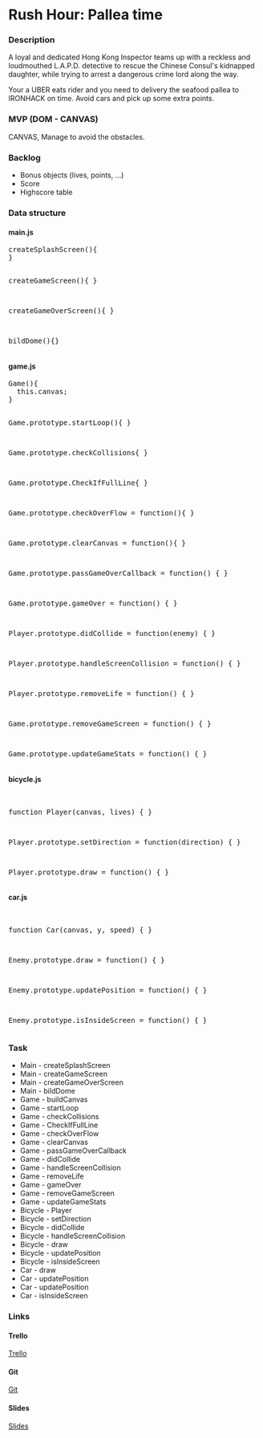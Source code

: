 <h1>Rush Hour: Pallea time</h1>

<h3>Description</h3>
A loyal and dedicated Hong Kong Inspector teams up with a reckless and loudmouthed L.A.P.D. detective to rescue the Chinese Consul's kidnapped daughter, while trying to arrest a dangerous crime lord along the way. 

Your a UBER eats rider and you need to delivery the seafood pallea to IRONHACK on time. Avoid cars and pick up some extra points. 

<h3>MVP (DOM - CANVAS)</h3>
CANVAS, Manage to avoid the obstacles. 

<h3>Backlog</h3>
  <ul> 
      <li>Bonus objects (lives, points, ...)</li>
      <li>Score</li>
      <li>Highscore table</li>
</ul>



<h3>Data structure</h3>

<h4>main.js</h4>
<pre>
createSplashScreen(){
}

createGameScreen(){
}

createGameOverScreen(){
}

bildDome(){}
</pre>

<h4>game.js</h4>
<pre>
Game(){
  this.canvas;
}

Game.prototype.startLoop(){
}

Game.prototype.checkCollisions{
}

Game.prototype.CheckIfFullLine{
}



Game.prototype.checkOverFlow = function(){
}



Game.prototype.clearCanvas = function(){
}

Game.prototype.passGameOverCallback = function() {
}

Game.prototype.gameOver = function() {
}

Player.prototype.didCollide = function(enemy) {
}

Player.prototype.handleScreenCollision = function() {
}

Player.prototype.removeLife = function() {
}

Game.prototype.removeGameScreen = function() {
}

Game.prototype.updateGameStats = function() {
}
</pre>

<h4>bicycle.js</h4>
<pre>

function Player(canvas, lives) {
}

Player.prototype.setDirection = function(direction) {
}



Player.prototype.draw = function() {
}
</pre>

<h4>car.js</h4>
<pre>

function Car(canvas, y, speed) {
}

Enemy.prototype.draw = function() {
}

Enemy.prototype.updatePosition = function() {
}

Enemy.prototype.isInsideScreen = function() {
}
</pre>


<h3>Task</h3>
<ul>
  <li>Main - createSplashScreen</li>
  <li>Main - createGameScreen</li>
  <li>Main - createGameOverScreen</li>
  <li>Main - bildDome</li>
  <li>Game - buildCanvas</li>
  <li>Game - startLoop</li>
  <li>Game - checkCollisions</li>
  <li>Game - CheckIfFullLine</li>
  <li>Game - checkOverFlow</li>
  <li>Game - clearCanvas</li>
  <li>Game - passGameOverCallback</li>
    <li>Game - didCollide</li>
   <li>Game - handleScreenCollision</li>
   <li>Game - removeLife</li>
  <li>Game - gameOver</li>
  <li>Game - removeGameScreen</li>
  <li>Game - updateGameStats</li>
  <li>Bicycle - Player</li>
  <li>Bicycle - setDirection</li>
  <li>Bicycle - didCollide</li>
  <li>Bicycle - handleScreenCollision</li>
   <li>Bicycle - draw</li>
   <li>Bicycle - updatePosition</li>
   <li>Bicycle - isInsideScreen</li>
    <li>Car - draw</li>
    <li>Car - updatePosition</li>
    <li>Car - updatePosition</li>
    <li>Car - isInsideScreen</li>
  
</ul>


<h3>Links</h3>

<h4>Trello</h4>
<a href="https://trello.com/invite/b/vYWWWWTs/8fce0be896e4fc4c4af9a8222242bb9a/game-project">Trello</a>
<h4>Git</h4>
<a href="https://github.com/jakubhimmel/game_project">Git</a>
<h4>Slides</h4>
<a href="https://www.w3schools.com">Slides</a>

